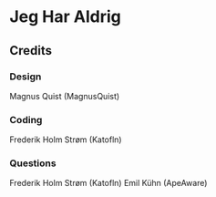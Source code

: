 # Jeg Har Aldrig

## Credits
### Design
Magnus Quist (MagnusQuist)
### Coding
Frederik Holm Strøm (Katofln)
### Questions
Frederik Holm Strøm (Katofln)
Emil Kühn (ApeAware)
